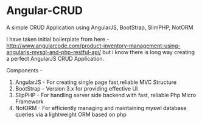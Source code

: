 # Angular-CRUD
A simple CRUD Application using AngularJS, BootStrap, SlimPHP, NotORM

I have taken initial boilerplate from here - http://www.angularcode.com/product-inventory-management-using-angularjs-mysql-and-php-restful-api/ but i know there is long way creating a perfect AngularJS CRUD Application.

Components - 

1. AngularJS - For creating single page fast,reliable MVC Structure
2. BootStrap - Version 3.x for providing effective UI
3. SlipPHP - For handling server side backend with fast, reliable Php Micro Framework
4. NotORM - For efficiently managing and maintaining myswl database queries via a lightweight ORM based on php
